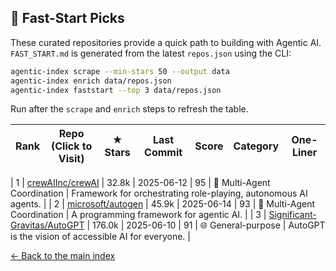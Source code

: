 ## 🚀 Fast-Start Picks

These curated repositories provide a quick path to building with Agentic AI.
`FAST_START.md` is generated from the latest `repos.json` using the CLI:

```bash
agentic-index scrape --min-stars 50 --output data
agentic-index enrich data/repos.json
agentic-index faststart --top 3 data/repos.json
```

Run after the `scrape` and `enrich` steps to refresh the table.

| Rank | Repo (Click to Visit) | ★ Stars | Last Commit | Score | Category | One-Liner |
|------|-----------------------|---------|-------------|-------|----------|-----------|

| 1 | [crewAIInc/crewAI](https://github.com/crewAIInc/crewAI) | 32.8k | 2025-06-12 | 95 | 🤖 Multi-Agent Coordination | Framework for orchestrating role-playing, autonomous AI agents. |
| 2 | [microsoft/autogen](https://github.com/microsoft/autogen) | 45.9k | 2025-06-14 | 93 | 🤖 Multi-Agent Coordination | A programming framework for agentic AI. |
| 3 | [Significant-Gravitas/AutoGPT](https://github.com/Significant-Gravitas/AutoGPT) | 176.0k | 2025-06-10 | 91 | 🌐 General-purpose | AutoGPT is the vision of accessible AI for everyone. |

[← Back to the main index](README.md)
